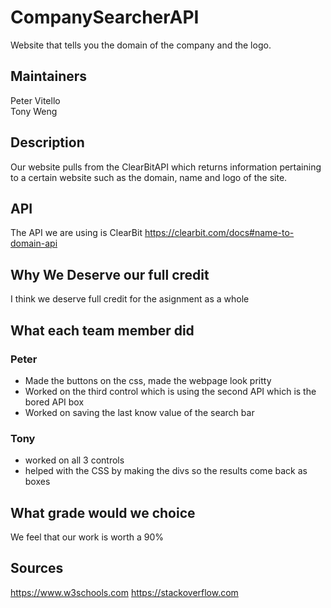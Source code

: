 # CompanySearcherAPI
Website that tells you the domain of the company and the logo.

## Maintainers
Peter Vitello <br />
Tony Weng

## Description 
Our website pulls from the ClearBitAPI which returns information pertaining to a certain website such as the domain, name and logo of the site. 

## API 
The API we are using is ClearBit
https://clearbit.com/docs#name-to-domain-api

## Why We Deserve our full credit 
I think we deserve full credit for the asignment as a whole

## What each team member did 
### Peter
- Made the buttons on the css, made the webpage look pritty 
- Worked on the third control which is using the second API which is the bored API box
- Worked on saving the last know value of the search bar
### Tony
- worked on all 3 controls 
- helped with the CSS by making the divs so the results come back as boxes

## What grade would we choice 
We feel that our work is worth a 90%

## Sources 
https://www.w3schools.com
https://stackoverflow.com


